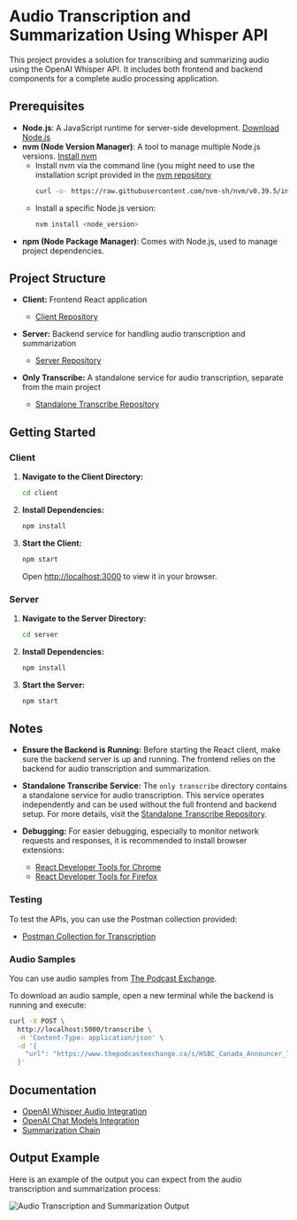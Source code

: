 # Audio Transcription and Summarization Using Whisper API

This project provides a solution for transcribing and summarizing audio using the OpenAI Whisper API. It includes both frontend and backend components for a complete audio processing application.

## Prerequisites

- **Node.js**: A JavaScript runtime for server-side development. [Download Node.js](https://nodejs.org/)
- **nvm (Node Version Manager)**: A tool to manage multiple Node.js versions. [Install nvm](https://github.com/nvm-sh/nvm#installing-and-updating)
  - Install nvm via the command line (you might need to use the installation script provided in the [nvm repository](https://github.com/nvm-sh/nvm#installing-and-updating)
    ```bash
    curl -o- https://raw.githubusercontent.com/nvm-sh/nvm/v0.39.5/install.sh | bash
    ```
  - Install a specific Node.js version:
    ```bash
    nvm install <node_version>
    ```
- **npm (Node Package Manager)**: Comes with Node.js, used to manage project dependencies.

## Project Structure

- **Client:** Frontend React application
  - [Client Repository](https://github.com/Aadhishreevijay/Audio-Transcribe-and-Summary-using-Whisper-API/tree/main/client)

- **Server:** Backend service for handling audio transcription and summarization
  - [Server Repository](https://github.com/Aadhishreevijay/Audio-Transcribe-and-Summary-using-Whisper-API/tree/main/server)

- **Only Transcribe:** A standalone service for audio transcription, separate from the main project
  - [Standalone Transcribe Repository](https://github.com/Aadhishreevijay/Audio-Transcribe-and-Summary-using-Whisper-API/tree/main/only%20transcribe)

## Getting Started

### Client

1. **Navigate to the Client Directory:**
   ```bash
   cd client
   ```

2. **Install Dependencies:**
   ```bash
   npm install
   ```

3. **Start the Client:**
   ```bash
   npm start
   ```
   Open [http://localhost:3000](http://localhost:3000) to view it in your browser.

### Server

1. **Navigate to the Server Directory:**
   ```bash
   cd server
   ```

2. **Install Dependencies:**
   ```bash
   npm install
   ```

3. **Start the Server:**
   ```bash
   npm start
   ```

## Notes

- **Ensure the Backend is Running:** Before starting the React client, make sure the backend server is up and running. The frontend relies on the backend for audio transcription and summarization.

- **Standalone Transcribe Service:** The `only transcribe` directory contains a standalone service for audio transcription. This service operates independently and can be used without the full frontend and backend setup. For more details, visit the [Standalone Transcribe Repository](https://github.com/Aadhishreevijay/Audio-Transcribe-and-Summary-using-Whisper-API/tree/main/only%20transcribe).

- **Debugging:** For easier debugging, especially to monitor network requests and responses, it is recommended to install browser extensions:
  - [React Developer Tools for Chrome](https://chrome.google.com/webstore/detail/react-developer-tools/)
  - [React Developer Tools for Firefox](https://addons.mozilla.org/en-US/firefox/addon/react-devtools/)

### Testing

To test the APIs, you can use the Postman collection provided:
- [Postman Collection for Transcription](https://github.com/Aadhishreevijay/Audio-Transcribe-and-Summary-using-Whisper-API/tree/main/only%20transcribe(postman%20-%20only%20backedn))

### Audio Samples

You can use audio samples from [The Podcast Exchange](https://www.thepodcastexchange.ca/audio-samples). 

To download an audio sample, open a new terminal while the backend is running and execute:
```bash
curl -X POST \
  http://localhost:5000/transcribe \
  -H 'Content-Type: application/json' \
  -d '{
    "url": "https://www.thepodcastexchange.ca/s/HSBC_Canada_Announcer_7819_updated.mp3"
  }'
```

## Documentation

- [OpenAI Whisper Audio Integration](https://js.langchain.com/docs/modules/data_connection/document_loaders/integrations/file_loaders/)
- [OpenAI Chat Models Integration](https://js.langchain.com/docs/modules/model_io/models/chat/integrations/openai)
- [Summarization Chain](https://js.langchain.com/docs/modules/chains/popular/summarize)

## Output Example

Here is an example of the output you can expect from the audio transcription and summarization process:

![Audio Transcription and Summarization Output](https://github.com/user-attachments/assets/881d0f80-c2a8-4972-8d01-f7d586eb7984)
